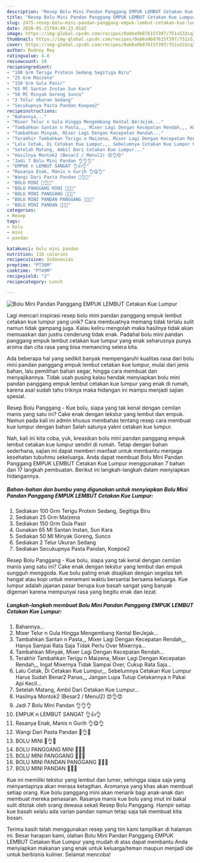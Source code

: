 ```yaml
---
description: "Resep Bolu Mini Pandan Panggang EMPUK LEMBUT Cetakan Kue Lumpur yang Lezat"
title: "Resep Bolu Mini Pandan Panggang EMPUK LEMBUT Cetakan Kue Lumpur yang Lezat"
slug: 2475-resep-bolu-mini-pandan-panggang-empuk-lembut-cetakan-kue-lumpur-yang-lezat
date: 2020-05-21T04:49:23.014Z
image: https://img-global.cpcdn.com/recipes/0ab6a9b87615f397/751x532cq70/bolu-mini-pandan-panggang-empuk-lembut-cetakan-kue-lumpur-foto-resep-utama.jpg
thumbnail: https://img-global.cpcdn.com/recipes/0ab6a9b87615f397/751x532cq70/bolu-mini-pandan-panggang-empuk-lembut-cetakan-kue-lumpur-foto-resep-utama.jpg
cover: https://img-global.cpcdn.com/recipes/0ab6a9b87615f397/751x532cq70/bolu-mini-pandan-panggang-empuk-lembut-cetakan-kue-lumpur-foto-resep-utama.jpg
author: Rodney Roy
ratingvalue: 4.8
reviewcount: 10
recipeingredient:
- "100 Grm Terigu Protein Sedang Segitiga Biru"
- "25 Grm Maizena"
- "150 Grm Gula Pasir"
- "65 Ml Santan Instan Sun Kara"
- "50 Ml Minyak Goreng Sunco"
- "2 Telur Ukuran Sedang"
- "Secukupnya Pasta Pandan Koepoe2"
recipeinstructions:
- "Bahannya..."
- "Mixer Telur n Gula Hingga Mengembang Kental BerJejak..."
- "Tambahkan Santan n Pasta,,, Mixer Lagi Dengan Kecepatan Rendah,,, Hanya Sampai Rata Saja Tidak Perlu Over Mixernya..."
- "Tambahkan Minyak, Mixer Lagi Dengan Kecepatan Rendah..."
- "Terakhir Tambahkan Terigu n Maizena, Mixer Lagi Dengan Kecepatan Rendah,,, Ingat Mixernya Tidak Sampai Over, Cukup Rata Saja..."
- "Lalu Cetak, Di Cetakan Kue Lumpur,,, Sebelumnya Cetakan Kue Lumpur Harus Sudah Benar2 Panas,,, Jangan Lupa Tutup Cetakannya n Pakai Api Kecil..."
- "Setelah Matang, Ambil Dari Cetakan Kue Lumpur..."
- "Hasilnya Montok2 (Besar2 / Menul2) 😍👌😍"
- "Jadi 7 Bolu Mini Pandan 👌👌👌"
- "EMPUK n LEMBUT SANGAT 👌👍👌"
- "Rasanya Enak, Manis n Gurih 👌😋👌"
- "Wangi Dari Pasta Pandan 🍃👌🍃"
- "BOLU MINI 🥚👌🥥"
- "BOLU PANGGANG MINI 🥥🥚🥥"
- "BOLU MINI PANGGANG 🥚🥥🥚"
- "BOLU MINI PANDAN PANGGANG 💚🥚💚"
- "BOLU MINI PANDAN 💚💚💚"
categories:
- Resep
tags:
- bolu
- mini
- pandan

katakunci: bolu mini pandan 
nutrition: 116 calories
recipecuisine: Indonesian
preptime: "PT38M"
cooktime: "PT49M"
recipeyield: "2"
recipecategory: Lunch

---
```



![Bolu Mini Pandan Panggang EMPUK LEMBUT Cetakan Kue Lumpur](https://img-global.cpcdn.com/recipes/0ab6a9b87615f397/751x532cq70/bolu-mini-pandan-panggang-empuk-lembut-cetakan-kue-lumpur-foto-resep-utama.jpg)

Lagi mencari inspirasi resep bolu mini pandan panggang empuk lembut cetakan kue lumpur yang unik? Cara membuatnya memang tidak terlalu sulit namun tidak gampang juga. Kalau keliru mengolah maka hasilnya tidak akan memuaskan dan justru cenderung tidak enak. Padahal bolu mini pandan panggang empuk lembut cetakan kue lumpur yang enak seharusnya punya aroma dan cita rasa yang bisa memancing selera kita.

Ada beberapa hal yang sedikit banyak mempengaruhi kualitas rasa dari bolu mini pandan panggang empuk lembut cetakan kue lumpur, mulai dari jenis bahan, lalu pemilihan bahan segar, hingga cara membuat dan menyajikannya. Tidak usah pusing kalau hendak menyiapkan bolu mini pandan panggang empuk lembut cetakan kue lumpur yang enak di rumah, karena asal sudah tahu triknya maka hidangan ini mampu menjadi sajian spesial.

Resep Bolu Panggang - Kue bolu, siapa yang tak kenal dengan cemilan manis yang satu ini? Cake enak dengan tekstur yang lembut dan empuk. Namun pada kali ini admin khusus membahas tentang resep cara membuat kue lumpur dengan bahan Salah satunya yakni cetakan kue lumpur.


Nah, kali ini kita coba, yuk, kreasikan bolu mini pandan panggang empuk lembut cetakan kue lumpur sendiri di rumah. Tetap dengan bahan sederhana, sajian ini dapat memberi manfaat untuk membantu menjaga kesehatan tubuhmu sekeluarga. Anda dapat membuat Bolu Mini Pandan Panggang EMPUK LEMBUT Cetakan Kue Lumpur menggunakan 7 bahan dan 17 langkah pembuatan. Berikut ini langkah-langkah dalam menyiapkan hidangannya.

<!--inarticleads1-->

##### Bahan-bahan dan bumbu yang digunakan untuk menyiapkan Bolu Mini Pandan Panggang EMPUK LEMBUT Cetakan Kue Lumpur:

1. Sediakan 100 Grm Terigu Protein Sedang, Segitiga Biru
1. Sediakan 25 Grm Maizena
1. Sediakan 150 Grm Gula Pasir
1. Gunakan 65 Ml Santan Instan, Sun Kara
1. Sediakan 50 Ml Minyak Goreng, Sunco
1. Sediakan 2 Telur Ukuran Sedang
1. Sediakan Secukupnya Pasta Pandan, Koepoe2


Resep Bolu Panggang - Kue bolu, siapa yang tak kenal dengan cemilan manis yang satu ini? Cake enak dengan tekstur yang lembut dan empuk sungguh menggoda. Kue bolu paling enak disajikan dengan segelas teh hangat atau kopi untuk menemani waktu bersantai bersama keluarga. Kue lumpur adalah jajanan pasar berupa kue basah sangat yang banyak digemari karena mempunyai rasa yang begitu enak dan lezat. 

<!--inarticleads2-->

##### Langkah-langkah membuat Bolu Mini Pandan Panggang EMPUK LEMBUT Cetakan Kue Lumpur:

1. Bahannya...
1. Mixer Telur n Gula Hingga Mengembang Kental BerJejak...
1. Tambahkan Santan n Pasta,,, Mixer Lagi Dengan Kecepatan Rendah,,, Hanya Sampai Rata Saja Tidak Perlu Over Mixernya...
1. Tambahkan Minyak, Mixer Lagi Dengan Kecepatan Rendah...
1. Terakhir Tambahkan Terigu n Maizena, Mixer Lagi Dengan Kecepatan Rendah,,, Ingat Mixernya Tidak Sampai Over, Cukup Rata Saja...
1. Lalu Cetak, Di Cetakan Kue Lumpur,,, Sebelumnya Cetakan Kue Lumpur Harus Sudah Benar2 Panas,,, Jangan Lupa Tutup Cetakannya n Pakai Api Kecil...
1. Setelah Matang, Ambil Dari Cetakan Kue Lumpur...
1. Hasilnya Montok2 (Besar2 / Menul2) 😍👌😍
1. Jadi 7 Bolu Mini Pandan 👌👌👌
1. EMPUK n LEMBUT SANGAT 👌👍👌
1. Rasanya Enak, Manis n Gurih 👌😋👌
1. Wangi Dari Pasta Pandan 🍃👌🍃
1. BOLU MINI 🥚👌🥥
1. BOLU PANGGANG MINI 🥥🥚🥥
1. BOLU MINI PANGGANG 🥚🥥🥚
1. BOLU MINI PANDAN PANGGANG 💚🥚💚
1. BOLU MINI PANDAN 💚💚💚


Kue ini memiliki tekstur yang lembut dan lumer, sehingga siapa saja yang menyantapnya akan merasa ketagihan. Aromanya yang khas akan membuat setiap orang. Kue bolu panggang mini akan menarik bagi anak-anak dan membuat mereka penasaran. Rasanya manis kue bolu yang imut ini bakal sulit ditolak oleh orang dewasa sekali Resep Bolu Panggang. Hampir setiap kue basah selalu ada varian pandan namun tetap saja tak membuat kita bosan. 

Terima kasih telah menggunakan resep yang tim kami tampilkan di halaman ini. Besar harapan kami, olahan Bolu Mini Pandan Panggang EMPUK LEMBUT Cetakan Kue Lumpur yang mudah di atas dapat membantu Anda menyiapkan makanan yang enak untuk keluarga/teman maupun menjadi ide untuk berbisnis kuliner. Selamat mencoba!
